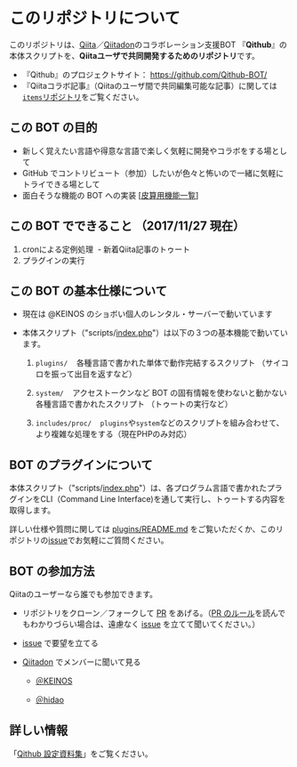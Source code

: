 # このリポジトリについて

このリポジトリは、[Qiita](https://qiita.com/)／[Qiitadon](https://qiitadon.com/)のコラボレーション支援BOT 『**Qithub**』の本体スクリプトを、**Qiitaユーザで共同開発するためのリポジトリ**です。

- 『Qithub』のプロジェクトサイト： https://github.com/Qithub-BOT/
- 『Qiitaコラボ記事』（Qiitaのユーザ間で共同編集可能な記事）に関しては[`items`リポジトリ](https://github.com/Qithub-BOT/items)をご覧ください。

## この BOT の目的

- 新しく覚えたい言語や得意な言語で楽しく気軽に開発やコラボをする場として
- GitHub でコントリビュート（参加）したいが色々と怖いので一緒に気軽にトライできる場として
- 面白そうな機能の BOT への実装 [[皮算用機能一覧](https://github.com/Qithub-BOT/items/issues/14)]

## この BOT でできること （2017/11/27 現在）

1. cronによる定例処理
  - 新着Qiita記事のトゥート
2. プラグインの実行

## この BOT の基本仕様について

- 現在は @KEINOS のショボい個人のレンタル・サーバーで動いています
- 本体スクリプト（"scripts/[index.php](https://github.com/Qithub-BOT/scripts/blob/master/index.php)"）は以下の３つの基本機能で動いています。

  1. `plugins/`
    各種言語で書かれた単体で動作完結するスクリプト （サイコロを振って出目を返すなど）

  2. `system/`
    アクセストークンなど BOT の固有情報を使わないと動かない各種言語で書かれたスクリプト （トゥートの実行など）

  3. `includes/proc/`
    `plugins`や`system`などのスクリプトを組み合わせて、より複雑な処理をする（現在PHPのみ対応）

## BOT のプラグインについて

本体スクリプト（"scripts/[index.php](https://github.com/Qithub-BOT/scripts/blob/master/index.php)"）は、各プログラム言語で書かれたプラグインをCLI（Command Line Interface)を通して実行し、トゥートする内容を取得します。

詳しい仕様や質問に関しては [plugins/README.md](./plugins/README.md) をご覧いただくか、このリポジトリの[issue](https://github.com/Qithub-BOT/items/issues?q=is%3Aissue)でお気軽にご質問ください。

## BOT の参加方法

Qiitaのユーザーなら誰でも参加できます。

- リポジトリをクローン／フォークして [PR](https://github.com/Qithub-BOT/items/blob/master/7157c17765e328917667.md) をあげる。（[PR のルール](https://github.com/Qithub-BOT/items/blob/master/1a52282f0b132347c2b1.md#%E9%81%8B%E5%96%B6%E3%83%AB%E3%83%BC%E3%83%AB)を読んでもわかりづらい場合は、遠慮なく [issue](https://github.com/Qithub-BOT/items/issues?q=is%3Aissue) を立てて聞いてください。）

- [issue](https://github.com/Qithub-BOT/items/issues?q=is%3Aissue) で要望を立てる

- [Qiitadon](https://qiitadon.com/) でメンバーに聞いて見る

    - [＠KEINOS](https://qiitadon.com/@KEINOS)

    - [＠hidao](https://qiitadon.com/@hidao)

## 詳しい情報

「[Qithub 設定資料集](https://github.com/Qithub-BOT/items/blob/master/1a52282f0b132347c2b1.md)」をご覧ください。


